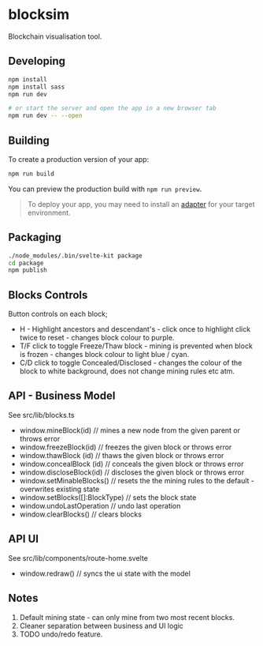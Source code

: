 # blocksim

Blockchain visualisation tool.

## Developing

```bash
npm install
npm install sass
npm run dev

# or start the server and open the app in a new browser tab
npm run dev -- --open
```

## Building

To create a production version of your app:

```bash
npm run build
```

You can preview the production build with `npm run preview`.

> To deploy your app, you may need to install an [adapter](https://kit.svelte.dev/docs/adapters) for your target environment.

## Packaging

```bash
./node_modules/.bin/svelte-kit package
cd package
npm publish
```

## Blocks Controls

Button controls on each block;

- H - Highlight ancestors and descendant's - click once to highlight click twice to reset - changes block colour to purple.
- T/F click to toggle Freeze/Thaw block - mining is prevented when block is frozen - changes block colour to light blue / cyan.
- C/D click to toggle Concealed/Disclosed - changes the colour of the block to white background, does not change mining rules etc atm.

## API - Business Model

See src/lib/blocks.ts

- window.mineBlock(id) // mines a new node from the given parent or throws error
- window.freezeBlock(id) // freezes the given block or throws error
- window.thawBlock (id) // thaws the given block or throws error
- window.concealBlock (id) // conceals the given block or throws error
- window.discloseBlock(id) // discloses the given block or throws error
- window.setMinableBlocks() // resets the the mining rules to the default - overwrites existing state
- window.setBlocks([]:BlockType) // sets the block state
- window.undoLastOperation // undo last operation
- window.clearBlocks() // clears blocks

## API UI

See src/lib/components/route-home.svelte

- window.redraw() // syncs the ui state with the model

## Notes

1. Default mining state - can only mine from two most recent blocks.
2. Cleaner separation between business and UI logic
3. TODO undo/redo feature.
